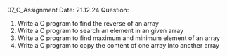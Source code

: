 07_C_Assignment
Date: 21.12.24
Question:
 
1. Write a C program to find the reverse of an array
2. Write a C program to search an element in an given array
3. Write a C program to find maximum and minimum element of an array
4. Write a C program to copy the content of one array into another array
